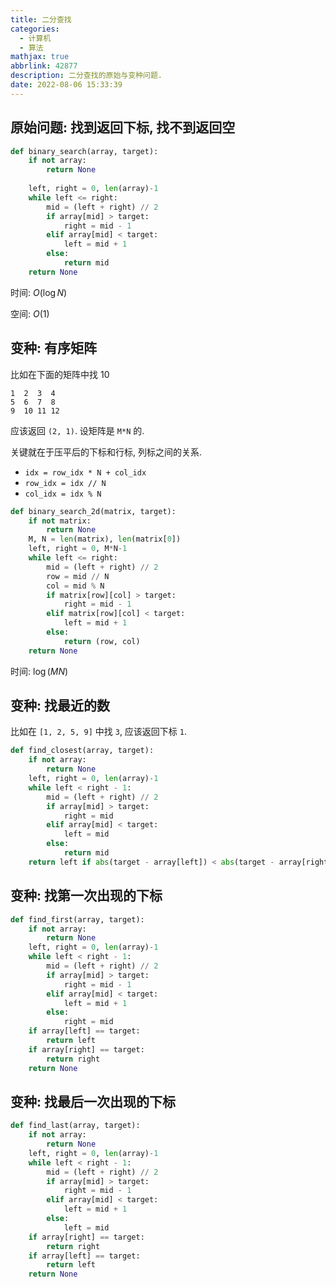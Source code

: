 ```yaml
---
title: 二分查找
categories:
  - 计算机
  - 算法
mathjax: true
abbrlink: 42877
description: 二分查找的原始与变种问题.
date: 2022-08-06 15:33:39
---
```

## 原始问题: 找到返回下标, 找不到返回空
```py
def binary_search(array, target):
    if not array:
        return None
        
    left, right = 0, len(array)-1
    while left <= right:
        mid = (left + right) // 2
        if array[mid] > target:
            right = mid - 1
        elif array[mid] < target:
            left = mid + 1
        else:
            return mid
    return None
```
时间: $O(\log N)$

空间: $O(1)$

## 变种: 有序矩阵
比如在下面的矩阵中找 10
```
1  2  3  4
5  6  7  8
9  10 11 12
```
应该返回 `(2, 1)`. 设矩阵是 `M*N` 的.

关键就在于压平后的下标和行标, 列标之间的关系.

- `idx = row_idx * N + col_idx`
- `row_idx = idx // N`
- `col_idx = idx % N`

```py
def binary_search_2d(matrix, target):
    if not matrix:
        return None
    M, N = len(matrix), len(matrix[0])
    left, right = 0, M*N-1
    while left <= right:
        mid = (left + right) // 2
        row = mid // N
        col = mid % N
        if matrix[row][col] > target:
            right = mid - 1
        elif matrix[row][col] < target:
            left = mid + 1
        else:
            return (row, col)
    return None
```
时间: $\log(MN)$

## 变种: 找最近的数
比如在 `[1, 2, 5, 9]` 中找 `3`, 应该返回下标 `1`.
```py
def find_closest(array, target):
    if not array:
        return None
    left, right = 0, len(array)-1
    while left < right - 1:
        mid = (left + right) // 2
        if array[mid] > target:
            right = mid
        elif array[mid] < target:
            left = mid
        else:
            return mid
    return left if abs(target - array[left]) < abs(target - array[right]) else right
```

## 变种: 找第一次出现的下标
```py
def find_first(array, target):
    if not array:
        return None
    left, right = 0, len(array)-1
    while left < right - 1:
        mid = (left + right) // 2
        if array[mid] > target:
            right = mid - 1
        elif array[mid] < target:
            left = mid + 1
        else:
            right = mid
    if array[left] == target:
        return left
    if array[right] == target:
        return right
    return None
```

## 变种: 找最后一次出现的下标
```py
def find_last(array, target):
    if not array:
        return None
    left, right = 0, len(array)-1
    while left < right - 1:
        mid = (left + right) // 2
        if array[mid] > target:
            right = mid - 1
        elif array[mid] < target:
            left = mid + 1
        else:
            left = mid
    if array[right] == target:
        return right
    if array[left] == target:
        return left
    return None
```